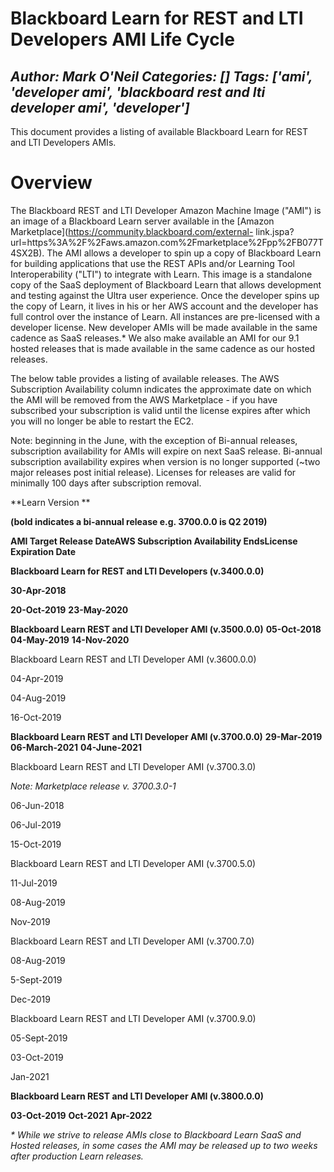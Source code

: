 # Blackboard Learn for REST and LTI Developers AMI Life Cycle
*Author: Mark O'Neil*
*Categories: []*
*Tags: ['ami', 'developer ami', 'blackboard rest and lti developer ami', 'developer']*
---
This document provides a listing of available Blackboard Learn for REST and
LTI Developers AMIs.

# Overview

The Blackboard REST and LTI Developer Amazon Machine Image ("AMI") is an image
of a Blackboard Learn server available in the [Amazon
Marketplace](https://community.blackboard.com/external-
link.jspa?url=https%3A%2F%2Faws.amazon.com%2Fmarketplace%2Fpp%2FB077T4SX2B).
The AMI allows a developer to spin up a copy of Blackboard Learn for building
applications that use the REST APIs and/or Learning Tool Interoperability
("LTI") to integrate with Learn. This image is a standalone copy of the SaaS
deployment of Blackboard Learn that allows development and testing against the
Ultra user experience. Once the developer spins up the copy of Learn, it lives
in his or her AWS account and the developer has full control over the instance
of Learn. All instances are pre-licensed with a developer license. New
developer AMIs will be made available in the same cadence as SaaS releases.*
We also make available an AMI for our 9.1 hosted releases that is made
available in the same cadence as our hosted releases.

The below table provides a listing of available releases. The AWS Subscription
Availability column indicates the approximate date on which the AMI will be
removed from the AWS Marketplace - if you have subscribed your subscription is
valid until the license expires after which you will no longer be able to
restart the EC2.

Note: beginning in the June, with the exception of Bi-annual releases,
subscription availability for AMIs will expire on next SaaS release. Bi-annual
subscription availability expires when version is no longer supported (~two
major releases post initial release). Licenses for releases are valid for
minimally 100 days after subscription removal.

**Learn Version **

**(bold indicates a bi-annual release e.g. 3700.0.0 is Q2 2019)**

**AMI Target Release Date****AWS Subscription Availability Ends****License Expiration Date**

**Blackboard Learn for REST and LTI Developers (v.3400.0.0)**

**30-Apr-2018**

**20-Oct-2019**
**23-May-2020**

**Blackboard Learn REST and LTI Developer AMI (v.3500.0.0)**
**05-Oct-2018**
**04-May-2019**
**14-Nov-2020**

Blackboard Learn REST and LTI Developer AMI (v.3600.0.0)

04-Apr-2019

04-Aug-2019

16-Oct-2019

**Blackboard Learn REST and LTI Developer AMI (v.3700.0.0)**
**29-Mar-2019**
**06-March-2021**
**04-June-2021**

Blackboard Learn REST and LTI Developer AMI (v.3700.3.0)

_Note: Marketplace release v. 3700.3.0-1_

06-Jun-2018

06-Jul-2019

15-Oct-2019

Blackboard Learn REST and LTI Developer AMI (v.3700.5.0)

11-Jul-2019

08-Aug-2019

Nov-2019

Blackboard Learn REST and LTI Developer AMI (v.3700.7.0)

08-Aug-2019

5-Sept-2019

Dec-2019

Blackboard Learn REST and LTI Developer AMI (v.3700.9.0)

05-Sept-2019

03-Oct-2019

Jan-2021

**Blackboard Learn REST and LTI Developer AMI (v.3800.0.0)**

**03-Oct-2019**
**Oct-2021**
**Apr-2022**

_* While we strive to release AMIs close to Blackboard Learn SaaS and Hosted
releases, in some cases the AMI may be released up to two weeks after
production Learn releases._

